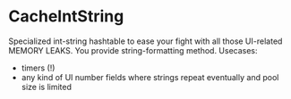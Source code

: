 # CacheIntString
Specialized int-string hashtable to ease your fight with all those UI-related MEMORY LEAKS. You provide string-formatting method.
Usecases:
- timers (!)
- any kind of UI number fields where strings repeat eventually and pool size is limited
